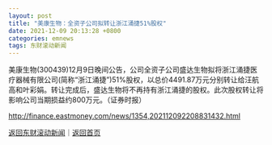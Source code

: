 ```yaml
---
layout: post
title: "美康生物：全资子公司拟转让浙江涌捷51%股权"
date: 2021-12-09 20:13:28 +0800
categories: emnews
tags: 东财滚动新闻
---
```


美康生物(300439)12月9日晚间公告，公司全资子公司盛达生物拟将浙江涌捷医疗器械有限公司(简称“浙江涌捷”)51%股权，以总价4491.87万元分别转让给汪航高和叶彩娟。转让完成后，盛达生物将不再持有浙江涌捷的股权。此次股权转让将影响公司当期损益约800万元。（证券时报）

<http://finance.eastmoney.com/news/1354,202112092208831432.html>

[返回东财滚动新闻](//finews.withounder.com/emnews/)｜[返回首页](//finews.withounder.com/)